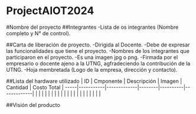 # ProjectAIOT2024
#Nombre del proyecto
##Integrantes
-Lista de os integrantes (Nombre completo y N° de control).

##Carta de liberación de proyecto.
-Dirigida al Docente.
-Debe de expresar las funcionalidades que tiene el proyecto.
-Nombres de los integrantes que participaron en el proyecto.
-Es una imagen jpg o png.
-Firmada por el empresario o docente ajeno a la UTNG, agfradeciendo la contribución de la UTNG.
-Hoja membretada (Logo de la empresa, dirección y contacto).

##Lista del hardware utilizado
| ID | Cmponente | Descripción | Imagen | Cantidad | Costo Total | 
-----|-----------|-------------|--------|----------|-------------|
|    |           |             |        |          |             |
|    |           |             |        |          |             | 
|    |           |             |        |          |             |

##Visión del producto
